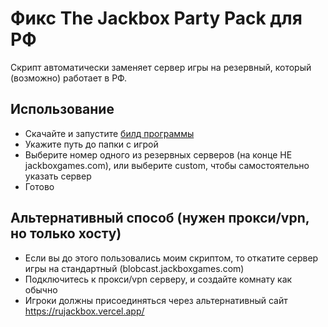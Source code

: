# Фикс The Jackbox Party Pack для РФ
Скрипт автоматически заменяет сервер игры на резервный, который (возможно) работает в РФ.

## Использование
- Скачайте и запустите [билд программы](https://github.com/klovik/jackbox-ru-fixer/releases/download/1.2/jackbox_server_switch.exe)
- Укажите путь до папки с игрой
- Выберите номер одного из резервных серверов (на конце НЕ jackboxgames.com), или выберите custom, чтобы самостоятельно указать сервер
- Готово

## Альтернативный способ (нужен прокси/vpn, но только хосту)
- Если вы до этого пользовались моим скриптом, то откатите сервер игры на стандартный (blobcast.jackboxgames.com)
- Подключитесь к прокси/vpn серверу, и создайте комнату как обычно
- Игроки должны присоединяться через альтернативный сайт https://rujackbox.vercel.app/
